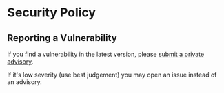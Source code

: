 # Security Policy

## Reporting a Vulnerability

If you find a vulnerability in the latest version, please [submit a private advisory](https://github.com/henrygd/beszel/security/advisories/new).

If it's low severity (use best judgement) you may open an issue instead of an advisory.
